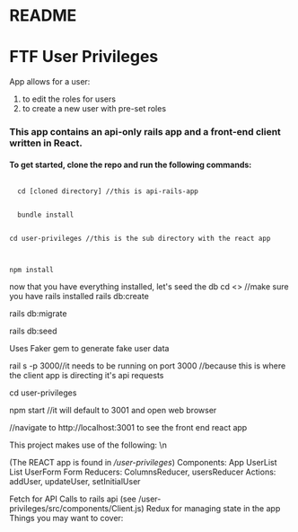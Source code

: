 # README

<h1> FTF User Privileges</h1>
<p> App allows for a user:<p> 
  <ol>
    <li>to edit the roles for users</li>
    <li>to create a new user with pre-set roles</li>
   </ol>
<h3>This app contains an api-only rails app and a front-end client written in React.</h3>


<h4>To get started, clone the repo and run the following commands:</h4>

<p>
 <p>
<code>
  cd [cloned directory] //this is api-rails-app
</code>
</p>
<p>
<code>
  bundle install
</code>
</p>
<p>
<code>
cd user-privileges //this is the sub directory with the react app
  </code>
  </p>
  <p>
  <code>
npm install
</code>
</p>


  now that you have everything installed, let's seed the db
  cd <<directory>> //make sure you have rails installed
  rails db:create
  
  rails db:migrate
  
  rails db:seed 
  
  Uses Faker gem to generate fake user data
  
  rail s -p 3000//it needs to be running on port 3000 
                //because this is where the client app is directing it's api requests
  
  cd user-privileges
  
  npm start //it will default to 3001 and open web browser
  
  //navigate to http://localhost:3001 to see the front end react app

<p>This project makes use of the following: \n
  
(The REACT app is found in */user-privileges*)
Components:
  App
  UserList
  List
  UserForm
  Form
Reducers: 
  ColumnsReducer,
  usersReducer
Actions:
  addUser,
  updateUser,
  setInitialUser

Fetch for API Calls to rails api (see /user-privileges/src/components/Client.js)
Redux for managing state in the app 
Things you may want to cover:
</p>
